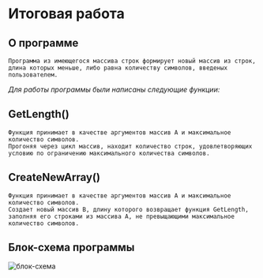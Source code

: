 # **Итоговая работа**

## О программе

    Программа из имеющегося массива строк формирует новый массив из строк, длина которых меньше, либо равна количеству символов, введеных пользователем.

*Для работы программы были написаны следующие функции:*

## GetLength()

    Функция принимает в качестве аргументов массив A и максимальное количество символов.
    Прогоняя через цикл массив, находит количество строк, удовлетворяющих условию по ограничению максимального количества символов.

## CreateNewArray()

    Функция принимает в качестве аргументов массив A и максимальное количество символов.
    Создает новый массив B, длину которого возвращает функция GetLength, заполняя его строками из массива A, не превыщающими максимальное количество символов.

## Блок-схема программы
![блок-схема](https://user-images.githubusercontent.com/109253815/191389013-044e16f7-c29c-4555-9b0d-9017c3b1291e.png)